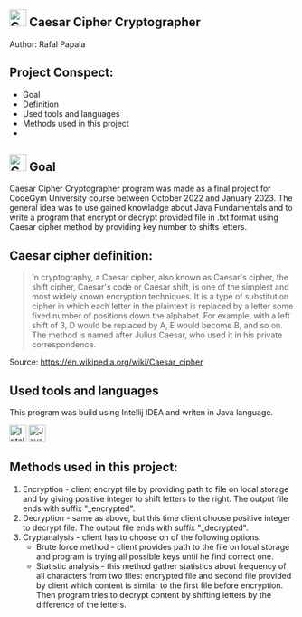 <picture><img src="https://user-images.githubusercontent.com/106058501/210579242-d4b840e9-601a-432b-b21b-b63b37f8a587.png" alt="Caesar Cipher Crypthographer" width="30"/></picture> Caesar Cipher Cryptographer 
--------------------------------
Author: Rafal Papala

## Project Conspect:
* Goal
* Definition
* Used tools and languages
* Methods used in this project
* 
<picture><img src="https://user-images.githubusercontent.com/106058501/210584218-c1514df8-49e3-4f49-8c7b-42a5292e1e42.png" alt="Goal" width="30"/></picture> Goal
--------------------------------
Caesar Cipher Cryptographer program was made as a final project for CodeGym University course between October 2022 and January 2023.
The general idea was to use gained knowladge about Java Fundamentals and to write a program that encrypt or decrypt provided file in .txt format
using Caesar cipher method by providing key number to shifts letters.

## Caesar cipher definition:
>In cryptography, a Caesar cipher, also known as Caesar's cipher, the shift cipher, Caesar's code or Caesar shift, 
>is one of the simplest and most widely known encryption techniques. It is a type of substitution cipher in which 
>each letter in the plaintext is replaced by a letter some fixed number of positions down the alphabet. For example, 
>with a left shift of 3, D would be replaced by A, E would become B, and so on. The method is named after Julius Caesar, 
>who used it in his private correspondence.

Source: https://en.wikipedia.org/wiki/Caesar_cipher

## Used tools and languages
This program was build using Intellij IDEA and writen in Java language.
<picture>
  <p>
  <img src="https://external-content.duckduckgo.com/iu/?u=https%3A%2F%2Ficons.iconarchive.com%2Ficons%2Fpapirus-team%2Fpapirus-apps%2F128%2Fintellij-icon.png&f=1&nofb=1&ipt=2e43a8f182375c8b2d746ae40ca9f55a39d93487840632ac4960f61981351b28&ipo=images" alt="Intellij IDEA" width="30"/>
  <img src="https://external-content.duckduckgo.com/iu/?u=http%3A%2F%2Fwww.pngall.com%2Fwp-content%2Fuploads%2F2016%2F05%2FJava-PNG-Image-180x180.png&f=1&nofb=1&ipt=58ed3b0ab447fadf33cacd2be570d6bb1410cad517baebfe85d8affc645248ac&ipo=images" alt="Java" width="30"/>
  </p>
</picture>

## Methods used in this project:
1. Encryption - client encrypt file by providing path to file on local storage and by giving positive integer to shift letters to the right.
   The output file ends with suffix "_encrypted".
2. Decryption - same as above, but this time client choose positive integer to decrypt file.
   The output file ends with suffix "_decrypted".
3. Cryptanalysis - client has to choose on of the following options:
    * Brute force method - client provides path to the file on local storage and program is trying all possible keys until he find correct one.
    * Statistic analysis - this method gather statistics about frequency of all characters from two files: encrypted file and second file 
      provided by client which content is similar to the first file before encryption. Then program tries to decrypt content by shifting letters 
      by the difference of the letters.

